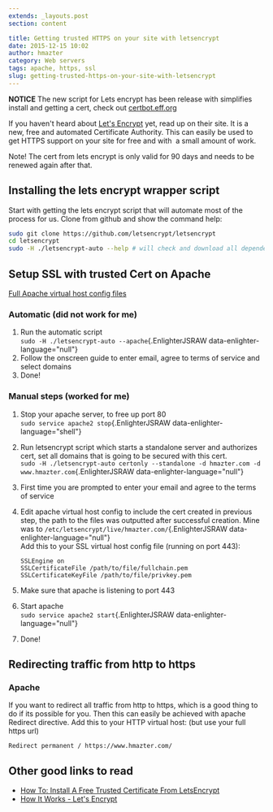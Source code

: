 ```yaml
---
extends: _layouts.post
section: content

title: Getting trusted HTTPS on your site with letsencrypt
date: 2015-12-15 10:02
author: hmazter
category: Web servers
tags: apache, https, ssl
slug: getting-trusted-https-on-your-site-with-letsencrypt
---
```


**NOTICE** The new script for Lets encrypt has been release with
simplifies install and getting a cert, check
out [certbot.eff.org](https://certbot.eff.org)

If you haven't heard about [Let's Encrypt](https://letsencrypt.org/) yet, 
read up on their site. It is a new,
free and automated Certificate Authority. This can easily be used
to get HTTPS support on your site for free and with  a small amount of
work.

Note! The cert from lets encrypt is only valid for 90 days and needs to
be renewed again after that.

Installing the lets encrypt wrapper script
------------------------------------------

Start with getting the lets encrypt script that will automate most of
the process for us. Clone from github and show the command help:

```bash
sudo git clone https://github.com/letsencrypt/letsencrypt
cd letsencrypt
sudo -H ./letsencrypt-auto --help # will check and download all dependencies
```

Setup SSL with trusted Cert on Apache
-------------------------------------

[Full Apache virtual host config
files](https://gist.github.com/hmazter/982c01d056fa7cd51c1c)

### Automatic (did not work for me)

1.  Run the automatic script  
   `sudo -H ./letsencrypt-auto --apache`{.EnlighterJSRAW
    data-enlighter-language="null"}
2.  Follow the onscreen guide to enter email, agree to terms of
    service and select domains
3.  Done!

### Manual steps (worked for me)

1.  Stop your apache server, to free up port 80  
   `sudo service apache2 stop`{.EnlighterJSRAW
    data-enlighter-language="shell"}
2.  Run letsencrypt script which starts a standalone server and
    authorizes cert, set all domains that is going to be secured with
    this cert.  
   `sudo -H ./letsencrypt-auto certonly --standalone -d hmazter.com -d www.hmazter.com`{.EnlighterJSRAW
    data-enlighter-language="null"}
3.  First time you are prompted to enter your email and agree to the
    terms of service
4.  Edit apache virtual host config to include the cert created in
    previous step, the path to the files was outputted after successful
    creation. Mine was
    to `/etc/letsencrypt/live/hmazter.com/`{.EnlighterJSRAW
    data-enlighter-language="null"}  
   Add this to your SSL virtual host config file (running on port 443):

    ``` {.EnlighterJSRAW data-enlighter-language="null"}
    SSLEngine on
    SSLCertificateFile /path/to/file/fullchain.pem
    SSLCertificateKeyFile /path/to/file/privkey.pem
    ```

5.  Make sure that apache is listening to port 443
6.  Start apache  
   `sudo service apache2 start`{.EnlighterJSRAW
    data-enlighter-language="null"}
7.  Done!

Redirecting traffic from http to https
--------------------------------------

### Apache

If you want to redirect all traffic from http to https, which is a good
thing to do if its possible for you. Then this can easily be achieved
with apache Redirect directive. Add this to your HTTP virtual host: (but
use your full https url)

```
Redirect permanent / https://www.hmazter.com/
```

Other good links to read
------------------------

* [How To: Install A Free Trusted Certificate From LetsEncrypt](https://sysops.forlaravel.com/letsencrypt)
* [How It Works - Let's Encrypt](https://letsencrypt.org/howitworks/)
